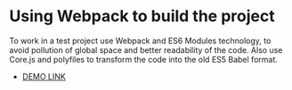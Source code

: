 # Using Webpack to build the project

To work in a test project use Webpack and ES6 Modules technology,
to avoid pollution of global space and better readability of the code.
Also use Core.js and polyfiles to transform the code into the old ES5 Babel format.

- [DEMO LINK](https://ermolenkogit.github.io/js_use-webpack/index)